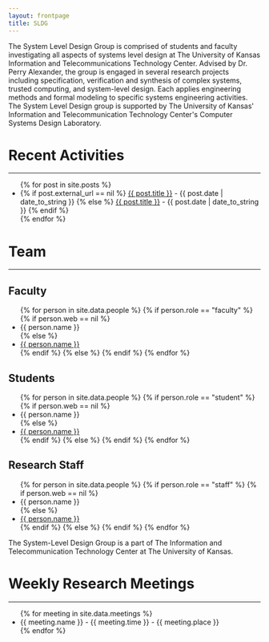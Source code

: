 ```yaml
---
layout: frontpage
title: SLDG
---
```


The System Level Design Group is comprised of students and faculty investigating all aspects of systems level design at The University of Kansas Information and Telecommunications Technology Center. Advised by Dr. Perry Alexander, the group is engaged in several research projects including specification, verification and synthesis of complex systems, trusted computing, and system-level design. Each applies engineering methods and formal modeling to specific systems engineering activities. The System Level Design group is supported by The University of Kansas' Information and Telecommunication Technology Center's Computer Systems Design Laboratory.

# Recent Activities

-----

<ul id="archive">
{% for post in site.posts %}
  <li class="post-{{ post.category }}">
  {% if post.external_url == nil %}
    <a href="{{ post.url }}">{{ post.title }}</a> - <abbr>{{ post.date | date_to_string }}</abbr>
  {% else %}
    <a href="{{ post.external_url }}">{{ post.title }}</a> - <abbr>{{ post.date | date_to_string }}</abbr>
  {% endif %}
  </li>
{% endfor %}
</ul>

# Team

-----

## Faculty

<ul>
{% for person in site.data.people %}
{% if person.role == "faculty" %}
  {% if person.web == nil %}
<li>{{ person.name }}</li>
  {% else %}
<li><a href="{{ person.web }}">{{ person.name }}</a></li>
  {% endif %}
{% else %}
{% endif %}
{% endfor %}
</ul>

## Students

<ul>
{% for person in site.data.people %}
{% if person.role == "student" %}
  {% if person.web == nil %}
<li>{{ person.name }}</li>
  {% else %}
<li><a href="{{ person.web }}">{{ person.name }}</a></li>
  {% endif %}
{% else %}
{% endif %}
{% endfor %}
</ul>

## Research Staff

<ul>
{% for person in site.data.people %}
{% if person.role == "staff" %}
  {% if person.web == nil %}
<li>{{ person.name }}</li>
  {% else %}
<li><a href="{{ person.web }}">{{ person.name }}</a></li>
  {% endif %}
{% else %}
{% endif %}
{% endfor %}
</ul>

The System-Level Design Group is a part of The Information and Telecommunication Technology Center at The University of Kansas.

# Weekly Research Meetings

-----

<ul>
{% for meeting in site.data.meetings %}
<li>{{ meeting.name }} - {{ meeting.time }} - {{ meeting.place }}</li>
{% endfor %}
</ul>
